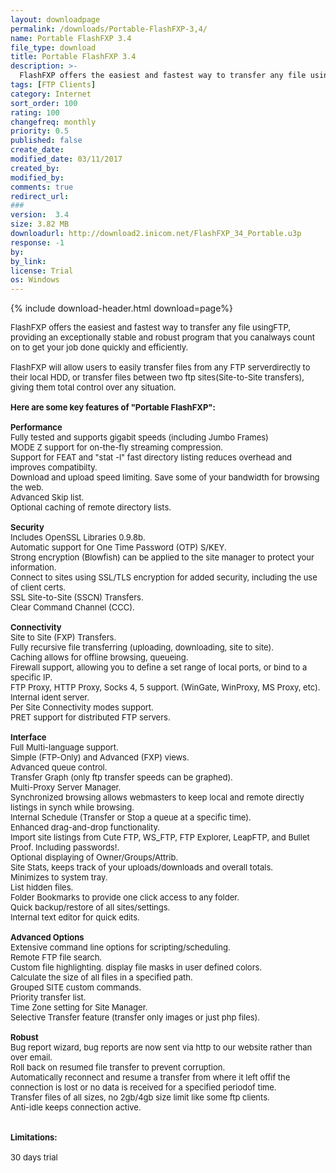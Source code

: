```yaml
---
layout: downloadpage
permalink: /downloads/Portable-FlashFXP-3,4/
name: Portable FlashFXP 3.4
file_type: download
title: Portable FlashFXP 3.4
description: >-
  FlashFXP offers the easiest and fastest way to transfer any file using FTP
tags: [FTP Clients]
category: Internet
sort_order: 100
rating: 100
changefreq: monthly
priority: 0.5
published: false
create_date: 
modified_date: 03/11/2017
created_by: 
modified_by: 
comments: true
redirect_url: 
### 
version:  3.4
size: 3.82 MB
downloadurl: http://download2.inicom.net/FlashFXP_34_Portable.u3p
response: -1
by: 
by_link: 
license: Trial 
os: Windows
---
```


{% include download-header.html download=page%}

<p style="fix-download-text !important">
<p><font size="2"><p>FlashFXP offers the easiest and fastest way to transfer any file usingFTP, providing an exceptionally stable and robust program that you canalways count on to get your job done quickly and efficiently. <br />
<br />
FlashFXP will allow users to easily transfer files from any FTP serverdirectly to their local HDD, or transfer files between two ftp sites(Site-to-Site transfers), giving them total control over any situation.<br />
<br />
<span><strong>Here are some key features of "Portable FlashFXP":</strong></span><br />
<br />
<strong>Performance </strong><br />
Fully tested and supports gigabit speeds (including Jumbo Frames) <br />
MODE Z support for on-the-fly streaming compression. <br />
Support for FEAT and "stat -l" fast directory listing reduces overhead and improves compatibilty. <br />
Download and upload speed limiting. Save some of your bandwidth for browsing the web. <br />
Advanced Skip list. <br />
Optional caching of remote directory lists. <br />
<br />
<strong>Security </strong><br />
Includes OpenSSL Libraries 0.9.8b. <br />
Automatic support for One Time Password (OTP) S/KEY. <br />
Strong encryption (Blowfish) can be applied to the site manager to protect your information. <br />
Connect to sites using SSL/TLS encryption for added security, including the use of client certs. <br />
SSL Site-to-Site (SSCN) Transfers. <br />
Clear Command Channel (CCC). <br />
<br />
<strong>Connectivity </strong><br />
Site to Site (FXP) Transfers. <br />
Fully recursive file transferring (uploading, downloading, site to site). <br />
Caching allows for offline browsing, queueing. <br />
Firewall support, allowing you to define a set range of local ports, or bind to a specific IP. <br />
FTP Proxy, HTTP Proxy, Socks 4, 5 support. (WinGate, WinProxy, MS Proxy, etc). <br />
Internal ident server. <br />
Per Site Connectivity modes support. <br />
PRET support for distributed FTP servers. <br />
<br />
<strong>Interface </strong><br />
Full Multi-language support. <br />
Simple (FTP-Only) and Advanced (FXP) views. <br />
Advanced queue control. <br />
Transfer Graph (only ftp transfer speeds can be graphed). <br />
Multi-Proxy Server Manager. <br />
Synchronized browsing allows webmasters to keep local and remote directly listings in synch while browsing. <br />
Internal Schedule (Transfer or Stop a queue at a specific time). <br />
Enhanced drag-and-drop functionality. <br />
Import site listings from Cute FTP, WS_FTP, FTP Explorer, LeapFTP, and Bullet Proof. Including passwords!. <br />
Optional displaying of Owner/Groups/Attrib. <br />
Site Stats, keeps track of your uploads/downloads and overall totals. <br />
Minimizes to system tray. <br />
List hidden files. <br />
Folder Bookmarks to provide one click access to any folder. <br />
Quick backup/restore of all sites/settings. <br />
Internal text editor for quick edits. <br />
<br />
<strong>Advanced Options </strong><br />
Extensive command line options for scripting/scheduling. <br />
Remote FTP file search. <br />
Custom file highlighting. display file masks in user defined colors. <br />
Calculate the size of all files in a specified path. <br />
Grouped SITE custom commands. <br />
Priority transfer list. <br />
Time Zone setting for Site Manager. <br />
Selective Transfer feature (transfer only images or just php files). <br />
<br />
<strong>Robust </strong><br />
Bug report wizard, bug reports are now sent via http to our website rather than over email</a>. <br />
Roll back on resumed file transfer to prevent corruption. <br />
Automatically reconnect and resume a transfer from where it left offif the connection is lost or no data is received for a specified periodof time. <br />
Transfer files of all sizes, no 2gb/4gb size limit like some ftp clients. <br />
Anti-idle keeps connection active. <br />
<br />
<br />
<span><strong>Limitations:</strong></span><br />
<br />
30 days trial</p></p></p>
